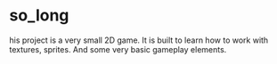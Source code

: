 # so_long
 his project is a very small 2D game. It is built to learn how to work with textures, sprites. And some very basic gameplay elements.
